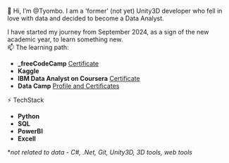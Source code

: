 👋 Hi, I’m @Tyombo. I am a 'former' (not yet) Unity3D developer who fell in love with data and decided to become a Data Analyst.  

I have started my journey from September 2024, as a sign of the new academic year, to learn something new.  
📫 The learning path:
- **_freeCodeCamp** [Certificate](https://www.freecodecamp.org/certification/tyombo/data-analysis-with-python-v7)
- **Kaggle**
- **IBM Data Analyst on Coursera** [Certificate](https://www.coursera.org/account/accomplishments/professional-cert/A8P559HOTYRB)
- **Data Camp** [Profile and Certificates](https://www.datacamp.com/portfolio/tyombo)
  
⚡ TechStack
- **Python**
- **SQL**
- **PowerBI**
- **Excell**

**not related to data - C#, .Net, Git, Unity3D, 3D tools, web tools*


<!---
Tyombo/Tyombo is a ✨ special ✨ repository because its `README.md` (this file) appears on your GitHub profile.
You can click the Preview link to take a look at your changes.
--->
